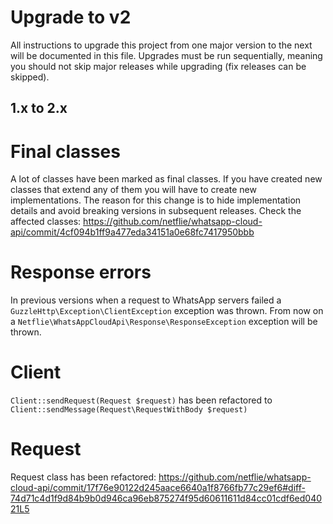 # Upgrade to v2

All instructions to upgrade this project from one major version to the next will be documented in this file. Upgrades must be run sequentially, meaning you should not skip major releases while upgrading (fix releases can be skipped).

## 1.x to 2.x

# Final classes
A lot of classes have been marked as final classes. If you have created new classes that extend any of them you will have to create new implementations. The reason for this change is to hide implementation details and avoid breaking versions in subsequent releases. Check the affected classes: https://github.com/netflie/whatsapp-cloud-api/commit/4cf094b1ff9a477eda34151a0e68fc7417950bbb

# Response errors
In previous versions when a request to WhatsApp servers failed a `GuzzleHttp\Exception\ClientException` exception was thrown. From now on a `Netflie\WhatsAppCloudApi\Response\ResponseException` exception will be thrown.

# Client
`Client::sendRequest(Request $request)` has been refactored to `Client::sendMessage(Request\RequestWithBody $request)`

# Request
Request class has been refactored: https://github.com/netflie/whatsapp-cloud-api/commit/17f76e90122d245aace6640a1f8766fb77c29ef6#diff-74d71c4d1f9d84b9b0d946ca96eb875274f95d60611611d84cc01cdf6ed04021L5

